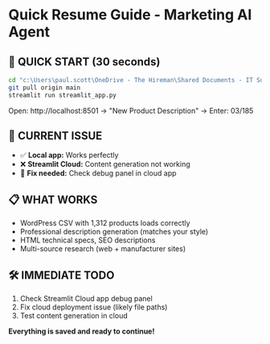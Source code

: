 # Quick Resume Guide - Marketing AI Agent

## 🚀 QUICK START (30 seconds)
```bash
cd "c:\Users\paul.scott\OneDrive - The Hireman\Shared Documents - IT Support\Scripts and code\Python\marketing_agent"
git pull origin main
streamlit run streamlit_app.py
```
Open: http://localhost:8501 → "New Product Description" → Enter: 03/185

## 🎯 CURRENT ISSUE
- ✅ **Local app:** Works perfectly 
- ❌ **Streamlit Cloud:** Content generation not working
- 🔧 **Fix needed:** Check debug panel in cloud app

## 📋 WHAT WORKS
- WordPress CSV with 1,312 products loads correctly
- Professional description generation (matches your style)
- HTML technical specs, SEO descriptions
- Multi-source research (web + manufacturer sites)

## 🛠️ IMMEDIATE TODO
1. Check Streamlit Cloud app debug panel
2. Fix cloud deployment issue (likely file paths)
3. Test content generation in cloud

**Everything is saved and ready to continue!**